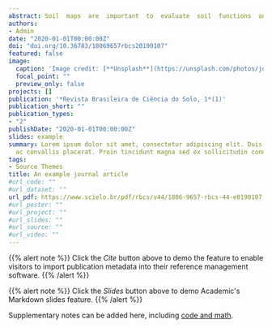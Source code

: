 ```yaml
---
abstract: Soil  maps  are  important  to  evaluate  soil  functions  and  support  decision-making process, particularly for soil properties such as pH, carbon content (C), and cation exchange capacity (CEC), but the spatial resolution and soil depth should meet the needs of users. On another hand, the efficiency of statistical models to create soil maps, with an acceptable level of accuracy, often require a large number of samples with an appropriate distribution across the area of interest. However, accessibility for sampling can be a trouble in remote areas, such as the Itatiaia National Park (INP). The hypothesis of this work is that it is possible to obtain a viable result in soil mapping of areas with limited access by using DSM tools. The general objective of this paper was to create 2- and 3-D maps of the soil properties pH, carbon content, and CEC, with the correspondent spatial uncertainty, in the INP plateau. The sampling strategy was designed using conditioned Latin Hypercube Sample (cLHS), and different methods were tested to produce the soil properties maps. For calibration of the models: linear (MLR, multiple linear regression) and nonlinear (GAM, Generalised Additive Models). The results showed differences in predictive performance for all statistical methods and covariate selection approaches. The GAM, with covariates selection based on soil formation factors, was the best method for the limited number of soil samples. The greatest uncertainty was associated with areas with the lowest accessibility and, consequently, with low sampling density and/or noises in covariates. Even though the 2- and 3-D maps of soil properties, each  associated  with  explicit  uncertainty,  can  contribute  to  the  INP  decision  makers/managers by providing information not available before.
authors:
- Admin
date: "2020-01-01T00:00:00Z"
doi: "doi.org/10.36783/18069657rbcs20190107"
featured: false
image:
  caption: 'Image credit: [**Unsplash**](https://unsplash.com/photos/jdD8gXaTZsc)'
  focal_point: ""
  preview_only: false
projects: []
publication: '*Revista Brasileira de Ciência do Solo, 1*(1)'
publication_short: ""
publication_types:
- "2"
publishDate: "2020-01-01T00:00:00Z"
slides: example
summary: Lorem ipsum dolor sit amet, consectetur adipiscing elit. Duis posuere tellus
  ac convallis placerat. Proin tincidunt magna sed ex sollicitudin condimentum.
tags:
- Source Themes
title: An example journal article
#url_code: ""
#url_dataset: ""
url_pdf: https://www.scielo.br/pdf/rbcs/v44/1806-9657-rbcs-44-e0190107.pdf
#url_poster: ""
#url_project: ""
#url_slides: ""
#url_source: ""
#url_video: ""
---
```


{{% alert note %}}
Click the *Cite* button above to demo the feature to enable visitors to import publication metadata into their reference management software.
{{% /alert %}}

{{% alert note %}}
Click the *Slides* button above to demo Academic's Markdown slides feature.
{{% /alert %}}

Supplementary notes can be added here, including [code and math](https://sourcethemes.com/academic/docs/writing-markdown-latex/).
